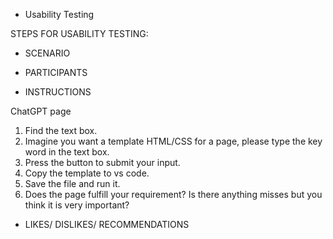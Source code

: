 * Usability Testing

STEPS FOR USABILITY TESTING:

* SCENARIO

* PARTICIPANTS


* INSTRUCTIONS

ChatGPT page
1. Find the text box.
2. Imagine you want a template HTML/CSS for a page, please type the key word in the text box.
3. Press the button to submit your input.
4. Copy the template to vs code.
5. Save the file and run it.
6. Does the page fulfill your requirement? Is there anything misses but you think it is very important?

* LIKES/ DISLIKES/ RECOMMENDATIONS
